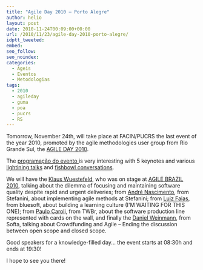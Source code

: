 ```yaml
---
title: "Agile Day 2010 – Porto Alegre"
author: helio
layout: post
date: 2010-11-24T00:09:00+00:00
url: /2010/11/23/agile-day-2010-porto-alegre/
idptt_tweeted: 
embed: 
seo_follow: 
seo_noindex: 
categories:
  - Ageis
  - Eventos
  - Metodologias
tags:
  - 2010
  - agileday
  - guma
  - poa
  - pucrs
  - RS
---
```


Tomorrow, November 24th, will take place at FACIN/PUCRS the last event of the year 2010, promoted by the agile methodologies user group from Rio Grande Sul, the <a title="AGILEDAY 2010" href="http://sites.google.com/site/agileday2010/" target="_blank">AGILE DAY 2010</a>.

The <a title="Programação" href="http://sites.google.com/site/agileday2010/Home/programacao" target="_self">programação do evento </a> is very interesting with 5 keynotes and various <a title="Lightining talk" href="http://en.wikipedia.org/wiki/Lightning_Talk" target="_blank">lightining talks</a> and <a title="Fishbowl conversation" href="http://en.wikipedia.org/wiki/Fishbowl_(conversation)" target="_self">fishbowl conversations</a>.

We will have the <a title="Klaus" href="http://twitter.com/klauswuestefeld" target="_blank">Klaus Wuestefeld</a>, who was on stage at <a title="AGILE BRAZIL2010" href="http://www.agilebrazil.com/2010/pt/index.html" target="_blank">AGILE BRAZIL 2010</a>, talking about the dilemma of focusing and maintaining software quality despite rapid and urgent deliveries; from <a title="André Nascimento" href="http://twitter.com/alnascimento" target="_blank">André Nascimento</a>, from Stefanini, about implementing agile methods at Stefanini; from <a title="Luiz Faias" href="http://twitter.com/luizfaias" target="_blank">Luiz Faias</a>, from bluesoft, about building a learning culture (I'M WAITING FOR THIS ONE); from <a title="Paulo Caroli" href="http://twitter.com/paulocaroli" target="_blank">Paulo Caroli</a>, from TWBr, about the software production line represented with cards on the wall, and finally the <a title="DAniel Weinmann" href="http://twitter.com/danielweinmann" target="_blank">Daniel Weinmann</a>, from Softa, talking about Crowdfunding and Agile – Ending the discussion between open scope and closed scope.

Good speakers for a knowledge-filled day... the event starts at 08:30h and ends at 19:30!

I hope to see you there!
